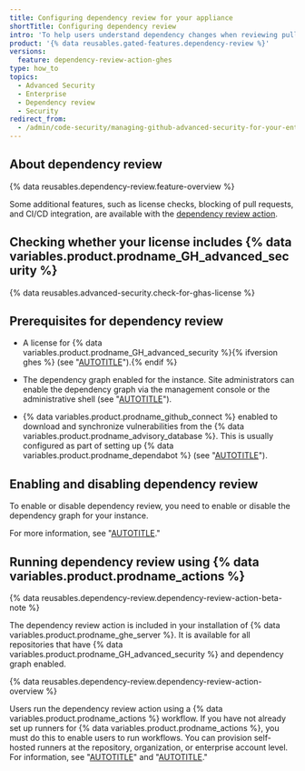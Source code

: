 ```yaml
---
title: Configuring dependency review for your appliance
shortTitle: Configuring dependency review
intro: 'To help users understand dependency changes when reviewing pull requests, you can enable, configure, and disable dependency review for {% data variables.product.prodname_ghe_server %}.'
product: '{% data reusables.gated-features.dependency-review %}'
versions:
  feature: dependency-review-action-ghes
type: how_to
topics:
  - Advanced Security
  - Enterprise
  - Dependency review
  - Security
redirect_from:
  - /admin/code-security/managing-github-advanced-security-for-your-enterprise/configuring-dependency-review-for-your-appliance
---
```


## About dependency review

{% data reusables.dependency-review.feature-overview %}

Some additional features, such as license checks, blocking of pull requests, and CI/CD integration, are available with the [dependency review action](https://github.com/actions/dependency-review-action).

## Checking whether your license includes {% data variables.product.prodname_GH_advanced_security %}

{% data reusables.advanced-security.check-for-ghas-license %}

## Prerequisites for dependency review

* A license for {% data variables.product.prodname_GH_advanced_security %}{% ifversion ghes %} (see "[AUTOTITLE](/billing/managing-billing-for-your-products/managing-billing-for-github-advanced-security/about-billing-for-github-advanced-security)").{% endif %}

* The dependency graph enabled for the instance. Site administrators can enable the dependency graph via the management console or the administrative shell (see "[AUTOTITLE](/admin/code-security/managing-supply-chain-security-for-your-enterprise/enabling-the-dependency-graph-for-your-enterprise)").

* {% data variables.product.prodname_github_connect %} enabled to download and synchronize vulnerabilities from the {% data variables.product.prodname_advisory_database %}. This is usually configured as part of setting up {% data variables.product.prodname_dependabot %} (see "[AUTOTITLE](/admin/configuration/configuring-github-connect/enabling-dependabot-for-your-enterprise)").

## Enabling and disabling dependency review

To enable or disable dependency review, you need to enable or disable the dependency graph for your instance.

For more information, see "[AUTOTITLE](/admin/code-security/managing-supply-chain-security-for-your-enterprise/enabling-the-dependency-graph-for-your-enterprise)."

## Running dependency review using {% data variables.product.prodname_actions %}

{% data reusables.dependency-review.dependency-review-action-beta-note %}

The dependency review action is included in your installation of {% data variables.product.prodname_ghe_server %}. It is available for all repositories that have {% data variables.product.prodname_GH_advanced_security %} and dependency graph enabled.

{% data reusables.dependency-review.dependency-review-action-overview %}

Users run the dependency review action using a {% data variables.product.prodname_actions %} workflow. If you have not already set up runners for {% data variables.product.prodname_actions %}, you must do this to enable users to run workflows. You can provision self-hosted runners at the repository, organization, or enterprise account level. For information, see "[AUTOTITLE](/actions/hosting-your-own-runners/managing-self-hosted-runners/about-self-hosted-runners)" and "[AUTOTITLE](/actions/hosting-your-own-runners/managing-self-hosted-runners/adding-self-hosted-runners)."
